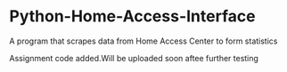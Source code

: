# Python-Home-Access-Interface
A program that scrapes data from Home Access Center to form statistics

Assignment code added.Will be uploaded soon aftee further testing
